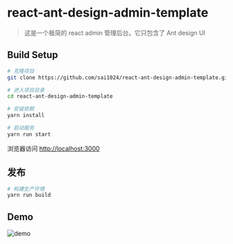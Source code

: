 # react-ant-design-admin-template

> 这是一个极简的 react admin 管理后台。它只包含了 Ant design UI

## Build Setup

```bash
# 克隆项目
git clone https://github.com/sai1024/react-ant-design-admin-template.git

# 进入项目目录
cd react-ant-design-admin-template

# 安装依赖
yarn install

# 启动服务
yarn run start
```

浏览器访问 [http://localhost:3000](http://localhost:3000)

## 发布

```bash
# 构建生产环境
yarn run build
```
## Demo

![demo](https://github.com/sai1024/resource_share/blob/master/demo.gif)
